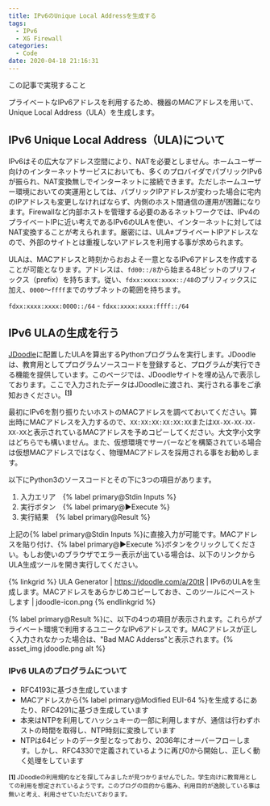 ```yaml
---
title: IPv6のUnique Local Addressを生成する
tags:
  - IPv6
  - XG Firewall
categories:
  - Code
date: 2020-04-18 21:16:31
---
```

<p class="onepoint">この記事で実現すること</p>
プライベートなIPv6アドレスを利用するため、機器のMACアドレスを用いて、Unique Local Address（ULA）を生成します。

<!-- more -->

## IPv6 Unique Local Address（ULA)について

IPv6はその広大なアドレス空間により、NATを必要としません。ホームユーザー向けのインターネットサービスにおいても、多くのプロバイダでパブリックIPv6が振られ、NAT変換無しでインターネットに接続できます。ただしホームユーザー環境においての実運用としては、パブリックIPアドレスが変わった場合に宅内のIPアドレスも変更しなければならず、内側のホスト間通信の運用が困難になります。Firewallなど内部ホストを管理する必要のあるネットワークでは、IPv4のプライベートIPに近い考えであるIPv6のULAを使い、インターネットに対してはNAT変換することが考えられます。厳密には、ULA≠プライベートIPアドレスなので、外部のサイトとは重複しないアドレスを利用する事が求められます。

ULAは、MACアドレスと時刻からおおよそ一意となるIPv6アドレスを作成することが可能となります。アドレスは、`fd00::/8`から始まる48ビットのプリフィックス（prefix）を持ちます。従い、`fdxx:xxxx:xxxx::/48`のプリフィックスに加え、`0000`〜`ffff`までのサブネットの範囲を持ちます。

`fdxx:xxxx:xxxx:0000::/64` - `fdxx:xxxx:xxxx:ffff::/64`

## IPv6 ULAの生成を行う

[JDoodle](https://www.jdoodle.com)に配置したULAを算出するPythonプログラムを実行します。JDoodleは、教育用としてプログラムソースコードを登録すると、プログラムが実行できる機能を提供しています。このページでは、JDoodleサイトを埋め込んで表示しております。ここで入力されたデータはJDoodleに渡され、実行される事をご承知おきください。<sup><b>[[1]](#note1)</b></sup>

最初にIPv6を割り振りたいホストのMACアドレスを調べておいてください。算出時にMACアドレスを入力するので、`XX:XX:XX:XX:XX:XX`または`XX-XX-XX-XX-XX-XX`と表示されているMACアドレスを予めコピーしてください。大文字小文字はどちらでも構いません。また、仮想環境でサーバーなどを構築されている場合は仮想MACアドレスではなく、物理MACアドレスを採用される事をお勧めします。

以下にPython3のソースコードとその下に3つの項目があります。

1. 入力エリア　{% label primary@Stdin Inputs %}
2. 実行ボタン　{% label primary@▶︎Execute %}
3. 実行結果　{% label primary@Result %}

<div data-pym-src="https://www.jdoodle.com/embed/v0/20tR?stdin=1&arg=0"></div>

上記の{% label primary@Stdin Inputs %}に直接入力が可能です。MACアドレスを貼り付け、{% label primary@▶︎Execute %}ボタンをクリックしてください。もしお使いのブラウザでエラー表示が出ている場合は、以下のリンクからULA生成ツールを開き実行してください。

{% linkgrid %}
ULA Generator | https://jdoodle.com/a/20tR | IPv6のULAを生成します。MACアドレスをあらかじめコピーしておき、このツールにペーストします | jdoodle-icon.png
{% endlinkgrid %}

{% label primary@Result %}に、以下の4つの項目が表示されます。これらがプライベート環境で利用するユニークなIPv6アドレスです。MACアドレスが正しく入力されなかった場合は、"Bad MAC Adderss"と表示されます。{% asset_img jdoodle.png alt %}

### IPv6 ULAのプログラムについて

- RFC4193に基づき生成しています
- MACアドレスから{% label primary@Modified EUI-64 %}を生成するにあたり、RFC4291に基づき生成しています
- 本来はNTPを利用してハッシュキーの一部に利用しますが、通信は行わずホストの時間を取得し、NTP時刻に変換しています
- NTPは64ビットのデータ型となっており、2036年にオーバーフローします。しかし、RFC4330で定義されているように再び0から開始し、正しく動く処理をしています

<small id="note1">**[1]**
JDoodleの利用規約などを探してみましたが見つかりませんでした。学生向けに教育用としての利用を想定されているようです。このブログの目的から鑑み、利用目的が逸脱している事は無いと考え、利用させていただいております。
</small>

<script src="https://www.jdoodle.com/assets/jdoodle-pym.min.js" type="text/javascript"></script>
